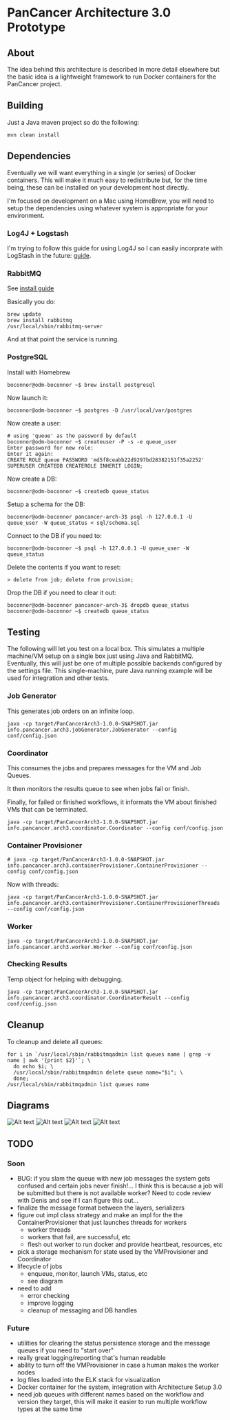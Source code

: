 # PanCancer Architecture 3.0 Prototype

## About

The idea behind this architecture is described in more detail elsewhere but the basic idea is a lightweight
framework to run Docker containers for the PanCancer project.

## Building

Just a Java maven project so do the following:

    mvn clean install

## Dependencies

Eventually we will want everything in a single (or series) of Docker containers. This
will make it much easy to redistribute but, for the time being, these can be installed
on your development host directly.

I'm focused on development on a Mac using HomeBrew, you will need to setup
the dependencies using whatever system is appropriate for your environment.

### Log4J + Logstash

I'm trying to follow this guide for using Log4J so I can easily incorprate with LogStash in the future: [guide](https://blog.dylants.com/2013/08/27/java-logging-creating-indexing-monitoring/).

### RabbitMQ

See [install guide](https://www.rabbitmq.com/install-homebrew.html)

Basically you do:

    brew update
    brew install rabbitmq
    /usr/local/sbin/rabbitmq-server

And at that point the service is running.

### PostgreSQL

Install with Homebrew

    boconnor@odm-boconnor ~$ brew install postgresql

Now launch it:

    boconnor@odm-boconnor ~$ postgres -D /usr/local/var/postgres

Now create a user:

    # using 'queue' as the password by default
    boconnor@odm-boconnor ~$ createuser -P -s -e queue_user
    Enter password for new role:
    Enter it again:
    CREATE ROLE queue PASSWORD 'md5f8ceabb22d9297bd28382151f35a2252' SUPERUSER CREATEDB CREATEROLE INHERIT LOGIN;

Now create a DB:

    boconnor@odm-boconnor ~$ createdb queue_status

Setup a schema for the DB:

    boconnor@odm-boconnor pancancer-arch-3$ psql -h 127.0.0.1 -U queue_user -W queue_status < sql/schema.sql

Connect to the DB if you need to:

    boconnor@odm-boconnor ~$ psql -h 127.0.0.1 -U queue_user -W queue_status

Delete the contents if you want to reset:

    > delete from job; delete from provision;

Drop the DB if you need to clear it out:

    boconnor@odm-boconnor pancancer-arch-3$ dropdb queue_status
    boconnor@odm-boconnor ~$ createdb queue_status

## Testing

The following will let you test on a local box. This simulates a multiple machine/VM
setup on a single box just using Java and RabbitMQ.  Eventually, this will just
be one of multiple possible backends configured by the settings file. This single-machine,
pure Java running example will be used for integration and other tests.

### Job Generator

This generates job orders on an infinite loop.

    java -cp target/PanCancerArch3-1.0.0-SNAPSHOT.jar info.pancancer.arch3.jobGenerator.JobGenerator --config conf/config.json

### Coordinator

This consumes the jobs and prepares messages for the VM and Job Queues.

It then monitors the results queue to see when jobs fail or finish.

Finally, for failed or finished workflows, it informats the VM about finished
VMs that can be terminated.

    java -cp target/PanCancerArch3-1.0.0-SNAPSHOT.jar info.pancancer.arch3.coordinator.Coordinator --config conf/config.json

### Container Provisioner

    # java -cp target/PanCancerArch3-1.0.0-SNAPSHOT.jar info.pancancer.arch3.containerProvisioner.ContainerProvisioner --config conf/config.json

Now with threads:

    java -cp target/PanCancerArch3-1.0.0-SNAPSHOT.jar info.pancancer.arch3.containerProvisioner.ContainerProvisionerThreads --config conf/config.json

### Worker

    java -cp target/PanCancerArch3-1.0.0-SNAPSHOT.jar info.pancancer.arch3.worker.Worker --config conf/config.json

### Checking Results

Temp object for helping with debugging.

    java -cp target/PanCancerArch3-1.0.0-SNAPSHOT.jar info.pancancer.arch3.coordinator.CoordinatorResult --config conf/config.json

## Cleanup

To cleanup and delete all queues:

    for i in `/usr/local/sbin/rabbitmqadmin list queues name | grep -v name | awk '{print $2}'`; \
      do echo $i; \
      /usr/local/sbin/rabbitmqadmin delete queue name="$i"; \
      done;
    /usr/local/sbin/rabbitmqadmin list queues name

## Diagrams

![Alt text](img/arch.png)
![Alt text](img/error.png)
![Alt text](img/flow.png)
![Alt text](img/state.png)

## TODO

### Soon

* BUG: if you slam the queue with new job messages the system gets confused and certain jobs never finish!... I think this is because a job will be submitted but there is not available worker?  Need to code review with Denis and see if I can figure this out...
* finalize the message format between the layers, serializers
* figure out impl class strategy and make an impl for the the ContainerProvisioner that just launches threads for workers
    * worker threads
    * workers that fail, are successful, etc
    * flesh out worker to run docker and provide heartbeat, resources, etc
* pick a storage mechanism for state used by the VMProvisioner and Coordinator
* lifecycle of jobs
    * enqueue, monitor, launch VMs, status, etc
    * see diagram
* need to add
    * error checking
    * improve logging
    * cleanup of messaging and DB handles

### Future

* utilities for clearing the status persistence storage and the message queues if you need to "start over"
* really great logging/reporting that's human readable
* ability to turn off the VMProvisioner in case a human makes the worker nodes
* log files loaded into the ELK stack for visualization
* Docker container for the system, integration with Architecture Setup 3.0
* need job queues with different names based on the workflow and version they target, this will make it easier to run multiple workflow types at the same time
